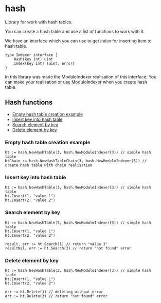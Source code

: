 hash
=======================
Library for work with hash tables.

You can create a hash table and use a list of functions to work with it.

We have an interface which you can use to get index for inserting item to hash table.
```
type Indexer interface {
	Hash(key int) uint
	Index(key int) (uint, error)
}
```

In this library was made the ModuloIndexer realisation of this interface. You can make your realisation or use ModuloIndexer when you create hash table.

## Hash functions
- [Empty hash table creation example](#empty-hash-table-creation-example)
- [Insert key into hash table](#insert-key-into-hash-table)
- [Search element by key](#search-element-by-key)
- [Delete element by key](#delete-element-by-key)

### Empty hash table creation example
```
ht := hash.NewHashTable(3, hash.NewModuloIndexer(3)) // simple hash table
htChain := hash.NewHashTableChain(3, hash.NewModuloIndexer(3)) // create hash table with chain realisation
```

### Insert key into hash table
```
ht := hash.NewHashTable(3, hash.NewModuloIndexer(3)) // simple hash table
ht.Insert(1, "value 1")
ht.Insert(2, "value 2")
```

### Search element by key
```
ht := hash.NewHashTable(3, hash.NewModuloIndexer(3)) // simple hash table
ht.Insert(1, "value 1")
ht.Insert(2, "value 2")

result, err := ht.Search(1) // return "value 1"
resultNil, err := ht.Search(3) // return "not found" error
```

### Delete element by key
```
ht := hash.NewHashTable(3, hash.NewModuloIndexer(3)) // simple hash table
ht.Insert(1, "value 1")
ht.Insert(2, "value 2")

err := ht.Delete(1) // deleting without error
err := ht.Delete(3) // return "not found" error
```
